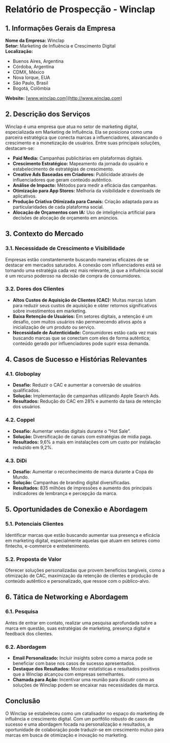 # Relatório de Prospecção - Winclap

## 1. Informações Gerais da Empresa

**Nome da Empresa:** Winclap  
**Setor:** Marketing de Influência e Crescimento Digital  
**Localização:**  
- Buenos Aires, Argentina  
- Córdoba, Argentina  
- CDMX, México  
- Nova Iorque, EUA  
- São Paulo, Brasil  
- Bogotá, Colômbia  

**Website:** [www.winclap.com](http://www.winclap.com)

## 2. Descrição dos Serviços

Winclap é uma empresa que atua no setor de marketing digital, especializada em Marketing de Influência. Ela se posiciona como uma parceira estratégica que conecta marcas a influenciadores, alavancando o crescimento e a monetização de usuários. Entre suas principais soluções, destacam-se:

- **Paid Media:** Campanhas publicitárias em plataformas digitais.
- **Crescimento Estratégico:** Mapeamento da jornada do usuário e estabelecimento de estratégias de crescimento.
- **Creative Ads Baseadas em Criadores:** Publicidade através de influenciadores que geram conteúdo autêntico.
- **Análise de Impacto:** Métodos para medir a eficácia das campanhas.
- **Otimização para App Stores:** Melhoria da visibilidade e downloads de aplicativos.
- **Produção Criativa Otimizada para Canais:** Criação adaptada para as particularidades de cada plataforma social.
- **Alocação de Orçamentos com IA:** Uso de inteligência artificial para decisões de alocação de orçamento em anúncios.

## 3. Contexto do Mercado

### 3.1. Necessidade de Crescimento e Visibilidade
Empresas estão constantemente buscando maneiras eficazes de se destacar em mercados saturados. A conexão com influenciadores está se tornando uma estratégia cada vez mais relevante, já que a influência social é um recurso poderoso na decisão de compra de consumidores.

### 3.2. Dores dos Clientes
- **Altos Custos de Aquisição de Clientes (CAC):** Muitas marcas lutam para reduzir seus custos de aquisição e obter retornos significativos sobre investimentos em marketing.
- **Baixa Retenção de Usuários:** Em setores digitais, a retenção é um desafio, com muitos usuários não permanecendo ativos após a inicialização de um produto ou serviço.
- **Necessidade de Autenticidade:** Consumidores estão cada vez mais buscando marcas que se conectam com eles de forma autêntica; conteúdo gerado por influenciadores pode suprir essa demanda.

## 4. Casos de Sucesso e Histórias Relevantes

### 4.1. Globoplay
- **Desafio:** Reduzir o CAC e aumentar a conversão de usuários qualificados.
- **Solução:** Implementação de campanhas utilizando Apple Search Ads.
- **Resultados:** Redução do CAC em 28% e aumento da taxa de retenção dos usuários.

### 4.2. Coppel
- **Desafio:** Aumentar vendas digitais durante o “Hot Sale”.
- **Solução:** Diversificação de canais com estratégias de mídia paga.
- **Resultados:** 9,6% a mais em instalações com um custo por instalação reduzido em 9,2%.

### 4.3. DiDi
- **Desafio:** Aumentar o reconhecimento de marca durante a Copa do Mundo.
- **Solução:** Campanhas de branding digital diversificadas.
- **Resultados:** 835 milhões de impressões e aumento dos principais indicadores de lembrança e percepção da marca.

## 5. Oportunidades de Conexão e Abordagem

### 5.1. Potenciais Clientes
Identificar marcas que estão buscando aumentar sua presença e eficácia em marketing digital, especialmente aquelas que atuam em setores como fintechs, e-commerce e entretenimento.

### 5.2. Proposta de Valor
Oferecer soluções personalizadas que provem benefícios tangíveis, como a otimização de CAC, maximização da retenção de clientes e produção de conteúdo autêntico e personalizado, que ressoe com o público-alvo.

## 6. Tática de Networking e Abordagem

### 6.1. Pesquisa
Antes de entrar em contato, realizar uma pesquisa aprofundada sobre a marca em questão, suas estratégias de marketing, presença digital e feedback dos clientes.

### 6.2. Abordagem
- **Email Personalizado:** Incluir insights sobre como a marca pode se beneficiar com base nos casos de sucesso apresentados. 
- **Destaque dos Resultados:** Mostrar estatísticas e resultados positivos que a Winclap alcançou com empresas semelhantes.
- **Chamada para Ação:** Incentivar uma reunião para discutir como as soluções de Winclap podem se encaixar nas necessidades da marca.

## Conclusão

O Winclap se estabeleceu como um catalisador no espaço do marketing de influência e crescimento digital. Com um portfólio robusto de casos de sucesso e uma abordagem focada na personalização e resultados, a oportunidade de colaboração pode traduzir-se em crescimento mútuo para marcas em busca de otimização e inovação no marketing.